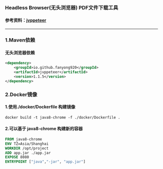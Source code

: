 ### Headless Browser(无头浏览器) PDF文件下载工具
#### 参考资料：[jvppeteer](https://github.com/fanyong920/jvppeteer)
####
___
### 1.Maven依赖
#### 无头浏览器依赖
```xml
<dependency>
    <groupId>io.github.fanyong920</groupId>
    <artifactId>jvppeteer</artifactId>
    <version>1.1.5</version>
</dependency>
```
### 2.Docker镜像
#### 1.使用./docker/Dockerfile 构建镜像
```shell
docker build -t java8-chrome -f ./docker/Dockerfile .
```
#### 2.可以基于 java8-chrome 构建新的容器
```dockerfile
FROM java8-chrome
ENV TZ=Asia/Shanghai
WORKDIR /opt/project
ADD app.jar ./app.jar
EXPOSE 8080
ENTRYPOINT ["java","-jar", "app.jar"]
```